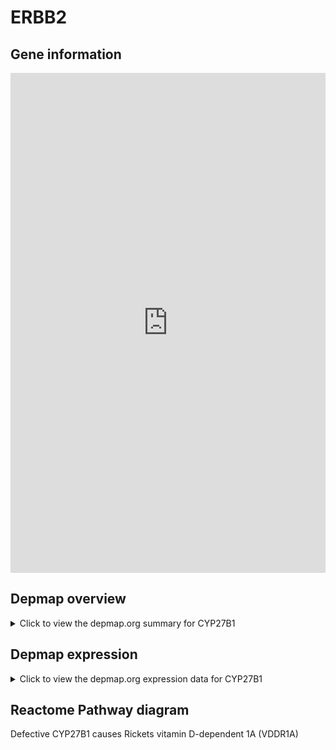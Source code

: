 <h1>ERBB2</h1>

<h2>Gene information</h2>
<iframe src="https://depmap.org/portal/gene/CYP27B1?tab=about" style="border:none;width:100%;height:800px"></iframe>

<h2>Depmap overview</h2>
<details>
  <summary>Click to view the depmap.org summary for CYP27B1</summary>
  <iframe src="https://depmap.org/portal/gene/CYP27B1?tab=overview" style="border:none;width:100%;height:800px"></iframe>
</details>

<h2>Depmap expression</h2>
<details>
  <summary>Click to view the depmap.org expression data for CYP27B1</summary>
  <iframe src="https://depmap.org/portal/gene/CYP27B1?tab=characterization" style="border:none;width:100%;height:800px"></iframe>
</details>



<h2>Reactome Pathway diagram</h2>
Defective CYP27B1 causes Rickets vitamin D-dependent 1A (VDDR1A)
<div id="diagramHolder"></div>

<script>
    //Creating the Reactome Diagram widget
    //Take into account a proxy needs to be set up in your server side pointing to www.reactome.org
    function onReactomeDiagramReady(){  //This function is automatically called when the widget code is ready to be used
        var diagram = Reactome.Diagram.create({
            "placeHolder" : "diagramHolder",
            "width" : 900,
            "height" : 500
        });

        //Initialising it to the "Hemostasis" pathway
        diagram.loadDiagram("R-HSA-5579014");

        //Adding different listeners

        diagram.onDiagramLoaded(function (loaded) {
            console.info("Loaded ", loaded);
            diagram.flagItems("BAD");
	    diagram.flagItems("Q92934");
            if (loaded == "R-HSA-5579014") diagram.selectItem("R-HSA-5579014");
        });

     }
</script>



